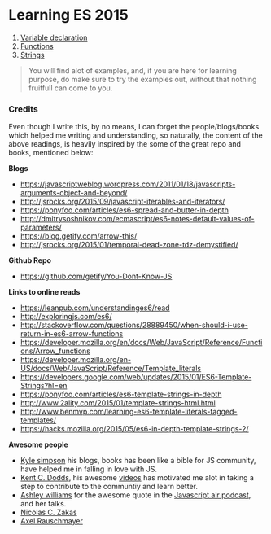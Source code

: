 # Learning ES 2015

1. [Variable declaration](https://github.com/anirudh-modi/JS-essentials/blob/master/ES2015/Variable-and-scoping/main.md)
2. [Functions](https://github.com/anirudh-modi/JS-essentials/blob/master/ES2015/Functions/Functions.md)
3. [Strings](https://github.com/anirudh-modi/JS-essentials/blob/master/ES2015/Strings/main.md)

> You will find alot of examples, and, if you are here for learning purpose, do make sure to try the examples out, without that nothing fruitfull can come to you.

### Credits
Even though I write this, by no means, I can forget the people/blogs/books which helped me writing and understanding, so naturally, the content of the above readings, is heavily inspired by the some of the great repo and books, mentioned below:

**Blogs**
* https://javascriptweblog.wordpress.com/2011/01/18/javascripts-arguments-object-and-beyond/
* http://jsrocks.org/2015/09/javascript-iterables-and-iterators/
* https://ponyfoo.com/articles/es6-spread-and-butter-in-depth
* http://dmitrysoshnikov.com/ecmascript/es6-notes-default-values-of-parameters/
* https://blog.getify.com/arrow-this/
* http://jsrocks.org/2015/01/temporal-dead-zone-tdz-demystified/

**Github Repo**
* https://github.com/getify/You-Dont-Know-JS

**Links to online reads** 
* https://leanpub.com/understandinges6/read
* http://exploringjs.com/es6/
* http://stackoverflow.com/questions/28889450/when-should-i-use-return-in-es6-arrow-functions
* https://developer.mozilla.org/en/docs/Web/JavaScript/Reference/Functions/Arrow_functions
* https://developer.mozilla.org/en-US/docs/Web/JavaScript/Reference/Template_literals
* https://developers.google.com/web/updates/2015/01/ES6-Template-Strings?hl=en
* https://ponyfoo.com/articles/es6-template-strings-in-depth
* http://www.2ality.com/2015/01/template-strings-html.html
* http://www.benmvp.com/learning-es6-template-literals-tagged-templates/
* https://hacks.mozilla.org/2015/05/es6-in-depth-template-strings-2/

**Awesome people**
* [Kyle simpson](https://github.com/getify) his blogs, books has been like a bible for JS community, have helped me in falling in love with JS.
* [Kent C. Dodds](https://github.com/kentcdodds), his awesome [videos](https://www.youtube.com/watch?v=HjgZQeMrw6c&feature=youtu.be) has motivated me alot in taking a step to contribute to the communtiy and learn better.
* [Ashley williams](https://github.com/ashleygwilliams) for the awesome quote in the [Javascript air podcast](https://javascriptair.com/episodes/2015-12-16/), and her talks.
* [Nicolas C. Zakas](https://github.com/nzakas/)
* [Axel Rauschmayer](https://github.com/rauschma)
